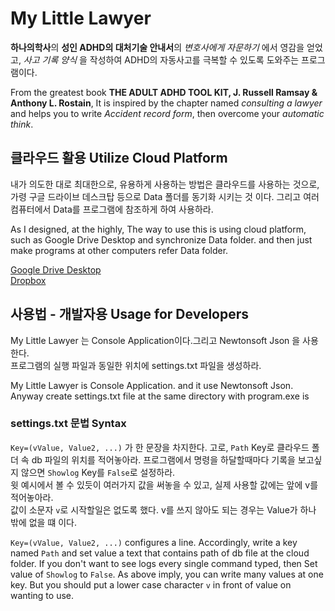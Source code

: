 # My Little Lawyer 
**하나의학사**의 **성인 ADHD의 대처기술 안내서**의 *변호사에게 자문하기* 에서 영감을 얻었고, *사고 기록 양식* 을 작성하여 ADHD의 자동사고를 극복할 수 있도록 도와주는 프로그램이다.

From the greatest book **THE ADULT ADHD TOOL KIT, J. Russell Ramsay & Anthony L. Rostain**, It is inspired by the chapter named *consulting a lawyer* and helps you to write *Accident record form*, then overcome your *automatic think*.

## 클라우드 활용 Utilize Cloud Platform
내가 의도한 대로 최대한으로, 유용하게 사용하는 방법은 클라우드를 사용하는 것으로, 가령 구글 드라이브 데스크탑 등으로 Data 폴더를 동기화 시키는 것 이다. 그리고 여러 컴퓨터에서 Data를 프로그램에 참조하게 하여 사용하라.  

As I designed, at the highly, The way to use this is using cloud platform, such as Google Drive Desktop and synchronize Data folder. and then just make programs at other computers refer Data folder.

[Google Drive Desktop](https://www.google.com/drive/download/)  
[Dropbox](https://www.dropbox.com/downloading)

## 사용법 - 개발자용 Usage for Developers
My Little Lawyer 는 Console Application이다.그리고 Newtonsoft Json 을 사용한다.  
프로그램의 실행 파일과 동일한 위치에 settings.txt 파일을 생성하라. 

My Little Lawyer is Console Application. and it use Newtonsoft Json. Anyway create settings.txt file at the same directory with program.exe is  

### settings.txt 문법 Syntax
```Key=(vValue, Value2, ...)``` 가 한 문장을 차지한다. 고로, ```Path``` Key로 클라우드 폴더 속 db 파일의 위치를 적어놓아라. 프로그램에서 명령을 하달할때마다 기록을 보고싶지 않으면 ```Showlog``` Key를 ```False```로 설정하라.  
윗 예시에서 볼 수 있듯이 여러가지 값을 써놓을 수 있고, 실제 사용할 값에는 앞에 v를 적어놓아라.  
값이 소문자 ```v```로 시작할일은 없도록 했다. v를 쓰지 않아도 되는 경우는 Value가 하나 밖에 없을 떄 이다.

```Key=(vValue, Value2, ...)``` configures a line. Accordingly, write a key named ```Path``` and set value a text that contains path of db file at the cloud folder. If you don't want to see logs every single command typed, then Set value of ```Showlog``` to ```False```.
As above imply, you can write many values at one key. But you should put a lower case character ```v``` in front of value on wanting to use.